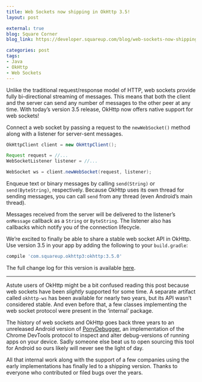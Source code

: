 ```yaml
---
title: Web Sockets now shipping in OkHttp 3.5!
layout: post

external: true
blog: Square Corner
blog_link: https://developer.squareup.com/blog/web-sockets-now-shipping-in-okhttp-3-5

categories: post
tags:
- Java
- OkHttp
- Web Sockets
---
```


Unlike the traditional request/response model of HTTP, web sockets provide fully bi-directional streaming of messages. This means that both the client and the server can send any number of messages to the other peer at any time. With today’s version 3.5 release, OkHttp now offers native support for web sockets!

Connect a web socket by passing a request to the `newWebSocket()` method along with a listener for server-sent messages.

```java
OkHttpClient client = new OkHttpClient();

Request request = //...
WebSocketListener listener = //...

WebSocket ws = client.newWebSocket(request, listener);
```

Enqueue text or binary messages by calling `send(String)` or `send(ByteString)`, respectively. Because OkHttp uses its own thread for sending messages, you can call `send` from any thread (even Android’s main thread).

Messages received from the server will be delivered to the listener’s `onMessage` callback as a `String` or `ByteString`. The listener also has callbacks which notify you of the connection lifecycle.

We’re excited to finally be able to share a stable web socket API in OkHttp. Use version 3.5 in your app by adding the following to your `build.gradle`:

```groovy
compile 'com.squareup.okhttp3:okhttp:3.5.0'
```

The full change log for this version is available [here](https://github.com/square/okhttp/blob/master/CHANGELOG.md#version-350).

---

Astute users of OkHttp might be a bit confused reading this post because web sockets have been _slightly_ supported for some time. A separate artifact called `okhttp-ws` has been available for nearly two years, but its API wasn’t considered stable. And even before that, a few classes implementing the web socket protocol were present in the ‘internal’ package.

The history of web sockets and OkHttp goes back three years to an unreleased Android version of [PonyDebugger](https://github.com/square/PonyDebugger), an implementation of the Chrome DevTools protocol to inspect and alter debug-versions of running apps on your device. Sadly someone else beat us to open sourcing this tool for Android so ours likely will never see the light of day.

All that internal work along with the support of a few companies using the early implementations has finally led to a shipping version. Thanks to everyone who contributed or filed bugs over the years.
